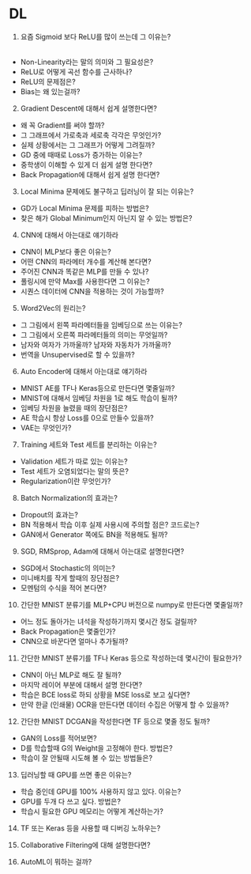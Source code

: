 # DL

1. 요즘 Sigmoid 보다 ReLU를 많이 쓰는데 그 이유는?  
  

+ Non-Linearity라는 말의 의미와 그 필요성은?
+ ReLU로 어떻게 곡선 함수를 근사하나?
+ ReLU의 문제점은?
+ Bias는 왜 있는걸까?

2. Gradient Descent에 대해서 쉽게 설명한다면?

+ 왜 꼭 Gradient를 써야 할까?
+ 그 그래프에서 가로축과 세로축 각각은 무엇인가?
+ 실제 상황에서는 그 그래프가 어떻게 그려질까?
+ GD 중에 때때로 Loss가 증가하는 이유는?
+ 중학생이 이해할 수 있게 더 쉽게 설명 한다면?
+ Back Propagation에 대해서 쉽게 설명 한다면?

3. Local Minima 문제에도 불구하고 딥러닝이 잘 되는 이유는?

+ GD가 Local Minima 문제를 피하는 방법은?
+ 찾은 해가 Global Minimum인지 아닌지 알 수 있는 방법은?

4. CNN에 대해서 아는대로 얘기하라

+ CNN이 MLP보다 좋은 이유는?
+ 어떤 CNN의 파라메터 개수를 계산해 본다면?
+ 주어진 CNN과 똑같은 MLP를 만들 수 있나?
+ 풀링시에 만약 Max를 사용한다면 그 이유는?
+ 시퀀스 데이터에 CNN을 적용하는 것이 가능할까?

5. Word2Vec의 원리는?

+ 그 그림에서 왼쪽 파라메터들을 임베딩으로 쓰는 이유는?
+ 그 그림에서 오른쪽 파라메터들의 의미는 무엇일까?
+ 남자와 여자가 가까울까? 남자와 자동차가 가까울까?
+ 번역을 Unsupervised로 할 수 있을까?

6. Auto Encoder에 대해서 아는대로 얘기하라

+ MNIST AE를 TF나 Keras등으로 만든다면 몇줄일까?
+ MNIST에 대해서 임베딩 차원을 1로 해도 학습이 될까?
+ 임베딩 차원을 늘렸을 때의 장단점은?
+ AE 학습시 항상 Loss를 0으로 만들수 있을까?
+ VAE는 무엇인가?

7. Training 세트와 Test 세트를 분리하는 이유는?

+ Validation 세트가 따로 있는 이유는?
+ Test 세트가 오염되었다는 말의 뜻은?
+ Regularization이란 무엇인가?

8. Batch Normalization의 효과는?

+ Dropout의 효과는?
+ BN 적용해서 학습 이후 실제 사용시에 주의할 점은? 코드로는?
+ GAN에서 Generator 쪽에도 BN을 적용해도 될까?

9. SGD, RMSprop, Adam에 대해서 아는대로 설명한다면?

+ SGD에서 Stochastic의 의미는?
+ 미니배치를 작게 할때의 장단점은?
+ 모멘텀의 수식을 적어 본다면?

10. 간단한 MNIST 분류기를 MLP+CPU 버전으로 numpy로 만든다면 몇줄일까?

+ 어느 정도 돌아가는 녀석을 작성하기까지 몇시간 정도 걸릴까?
+ Back Propagation은 몇줄인가?
+ CNN으로 바꾼다면 얼마나 추가될까?

11. 간단한 MNIST 분류기를 TF나 Keras 등으로 작성하는데 몇시간이 필요한가?

+ CNN이 아닌 MLP로 해도 잘 될까?
+ 마지막 레이어 부분에 대해서 설명 한다면?
+ 학습은 BCE loss로 하되 상황을 MSE loss로 보고 싶다면?
+ 만약 한글 (인쇄물) OCR을 만든다면 데이터 수집은 어떻게 할 수 있을까?

12. 간단한 MNIST DCGAN을 작성한다면 TF 등으로 몇줄 정도 될까?

+ GAN의 Loss를 적어보면?
+ D를 학습할때 G의 Weight을 고정해야 한다. 방법은?
+ 학습이 잘 안될때 시도해 볼 수 있는 방법들은?

13. 딥러닝할 때 GPU를 쓰면 좋은 이유는?

+ 학습 중인데 GPU를 100% 사용하지 않고 있다. 이유는?
+ GPU를 두개 다 쓰고 싶다. 방법은?
+ 학습시 필요한 GPU 메모리는 어떻게 계산하는가?

14. TF 또는 Keras 등을 사용할 때 디버깅 노하우는?

15. Collaborative Filtering에 대해 설명한다면?

16. AutoML이 뭐하는 걸까?
